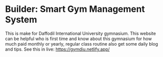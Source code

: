 # Builder: Smart Gym Management System
This is make for Daffodil International University gymnasium. This website can be helpful who is first time and know about this gymnasium for how much paid monthly or yearly, regular class routine also get some daily blog and tips.
See this in live: https://gymdiu.netlify.app/
